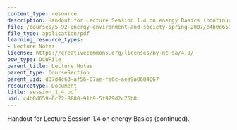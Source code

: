 ```yaml
---
content_type: resource
description: Handout for Lecture Session 1.4 on energy Basics (continued).
file: /courses/5-92-energy-environment-and-society-spring-2007/c4b0d6596c72888091b95f979d2c75b8_session_1_4.pdf
file_type: application/pdf
learning_resource_types:
- Lecture Notes
license: https://creativecommons.org/licenses/by-nc-sa/4.0/
ocw_type: OCWFile
parent_title: Lecture Notes
parent_type: CourseSection
parent_uid: d07d4c63-af56-07ae-fe6c-aea9a8684067
resourcetype: Document
title: session_1_4.pdf
uid: c4b0d659-6c72-8880-91b9-5f979d2c75b8
---
```

Handout for Lecture Session 1.4 on energy Basics (continued).
